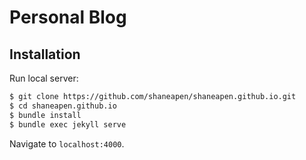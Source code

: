 # Personal Blog

## Installation

Run local server:

```bash
$ git clone https://github.com/shaneapen/shaneapen.github.io.git
$ cd shaneapen.github.io
$ bundle install
$ bundle exec jekyll serve
```

Navigate to `localhost:4000`.